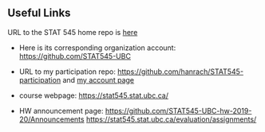 ## Useful Links ##

URL to the STAT 545 home repo is [here](https://github.com/STAT545-UBC/STAT545-home)

* Here is its corresponding organization account:
https://github.com/STAT545-UBC

* URL to my participation repo:
https://github.com/hanrach/STAT545-participation and [my account page](https://github.com/hanrach)

* course webpage:
https://stat545.stat.ubc.ca/

* HW announcement page:
https://github.com/STAT545-UBC-hw-2019-20/Announcements
https://stat545.stat.ubc.ca/evaluation/assignments/
